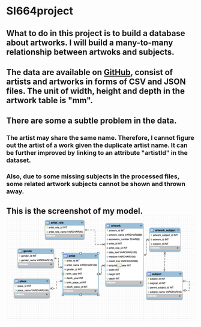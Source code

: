 # SI664project
## What to do in this project is to build a database about artworks. I will build a many-to-many relationship between artwoks and subjects.
## The data are available on [GitHub](https://github.com/tategallery/collection), consist of artists and artworks in forms of CSV and JSON files. The unit of width, height and depth in the artwork table is "mm".
## There are some a subtle problem in the data.
### The artist may share the same name. Therefore, I cannot figure out the artist of a work given the duplicate artist name. It can be further improved by linking to an attribute "artistId" in the dataset. 
### Also, due to some missing subjects in the processed files, some related artwork subjects cannot be shown and thrown away.
## This is the screenshot of my model. ![model picture](/static/img/model.png)